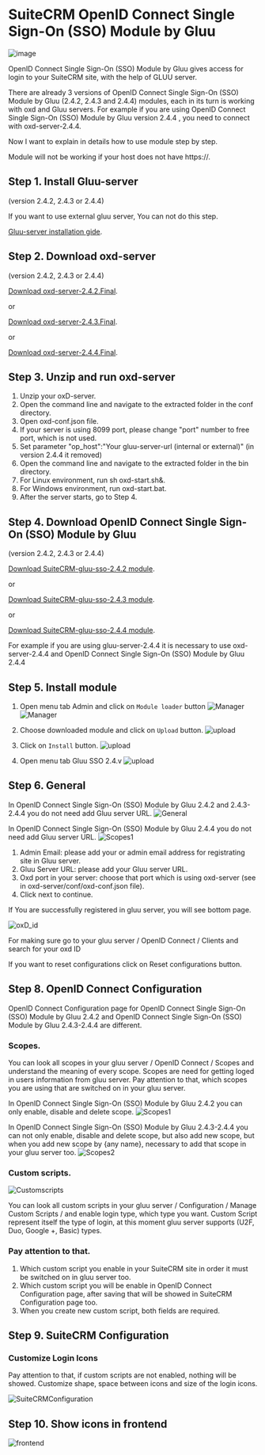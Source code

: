 SuiteCRM OpenID Connect Single Sign-On (SSO) Module by Gluu  
=========================
![image](https://raw.githubusercontent.com/GluuFederation/gluu-sso-SuiteCRM-module/master/plugin.jpg)

OpenID Connect Single Sign-On (SSO) Module by Gluu gives access for login to your SuiteCRM site, with the help of GLUU server.

There are already 3 versions of OpenID Connect Single Sign-On (SSO) Module by Gluu (2.4.2, 2.4.3 and 2.4.4) modules, each in its turn is working with oxd and Gluu servers.
For example if you are using OpenID Connect Single Sign-On (SSO) Module by Gluu version 2.4.4 , you need to connect with oxd-server-2.4.4.

Now I want to explain in details how to use module step by step. 

Module will not be working if your host does not have https://. 

## Step 1. Install Gluu-server 

(version 2.4.2, 2.4.3 or 2.4.4)

If you want to use external gluu server, You can not do this step.   

[Gluu-server installation gide](https://www.gluu.org/docs/deployment/).

## Step 2. Download oxd-server 

(version 2.4.2, 2.4.3 or 2.4.4)

[Download oxd-server-2.4.2.Final](https://ox.gluu.org/maven/org/xdi/oxd-server/2.4.2.Final/oxd-server-2.4.2.Final-distribution.zip).

or

[Download oxd-server-2.4.3.Final](https://ox.gluu.org/maven/org/xdi/oxd-server/2.4.3.Final/oxd-server-2.4.3.Final-distribution.zip).

or

[Download oxd-server-2.4.4.Final](https://ox.gluu.org/maven/org/xdi/oxd-server/2.4.4.Final/oxd-server-2.4.4.Final-distribution.zip).

## Step 3. Unzip and run oxd-server
 
1. Unzip your oxD-server. 
2. Open the command line and navigate to the extracted folder in the conf directory.
3. Open oxd-conf.json file.  
4. If your server is using 8099 port, please change "port" number to free port, which is not used.
5. Set parameter "op_host":"Your gluu-server-url (internal or external)" (in version 2.4.4 it removed)
6. Open the command line and navigate to the extracted folder in the bin directory.
7. For Linux environment, run sh oxd-start.sh&. 
8. For Windows environment, run oxd-start.bat.
9. After the server starts, go to Step 4.

## Step 4. Download OpenID Connect Single Sign-On (SSO) Module by Gluu
 
(version 2.4.2, 2.4.3 or 2.4.4)

[Download SuiteCRM-gluu-sso-2.4.2 module](https://raw.githubusercontent.com/GluuFederation/gluu-sso-SuiteCRM-module/master/SuiteCRM_gluu_sso_2.4.2/SuiteCRM_gluu_sso_2.4.2.zip).

or

[Download SuiteCRM-gluu-sso-2.4.3 module](https://raw.githubusercontent.com/GluuFederation/gluu-sso-SuiteCRM-module/master/SuiteCRM_gluu_sso_2.4.3/SuiteCRM_gluu_sso_2.4.3.zip).

or

[Download SuiteCRM-gluu-sso-2.4.4 module](https://raw.githubusercontent.com/GluuFederation/gluu-sso-SuiteCRM-module/master/SuiteCRM_gluu_sso_2.4.4/SuiteCRM_gluu_sso_2.4.4.zip).

For example if you are using gluu-server-2.4.4 it is necessary to use oxd-server-2.4.4 and OpenID Connect Single Sign-On (SSO) Module by Gluu 2.4.4

## Step 5. Install module
 
1. Open menu tab Admin and click on ```Module loader``` button
![Manager](https://raw.githubusercontent.com/GluuFederation/gluu-sso-SuiteCRM-module/master/docu/1.png) 
![Manager](https://raw.githubusercontent.com/GluuFederation/gluu-sso-SuiteCRM-module/master/docu/2.png) 

2. Choose downloaded module and click on ```Upload``` button. 
![upload](https://raw.githubusercontent.com/GluuFederation/gluu-sso-SuiteCRM-module/master/docu/d3.png) 

3. Click on ```Install``` button. 
![upload](https://raw.githubusercontent.com/GluuFederation/gluu-sso-SuiteCRM-module/master/docu/d4.png) 

4. Open menu tab Gluu SSO 2.4.v 
![upload](https://raw.githubusercontent.com/GluuFederation/gluu-sso-SuiteCRM-module/master/docu/d5.png) 

## Step 6. General

In OpenID Connect Single Sign-On (SSO) Module by Gluu 2.4.2 and 2.4.3-2.4.4  you do not need add Gluu server URL.
![General](https://raw.githubusercontent.com/GluuFederation/gluu-sso-SuiteCRM-module/master/docu/d6.png)  

In OpenID Connect Single Sign-On (SSO) Module by Gluu 2.4.4  you do not need add Gluu server URL.
![Scopes1](https://raw.githubusercontent.com/GluuFederation/gluu-sso-SuiteCRM-module/master/docu/15.png) 

1. Admin Email: please add your or admin email address for registrating site in Gluu server.
2. Gluu Server URL: please add your Gluu server URL.
3. Oxd port in your server: choose that port which is using oxd-server (see in oxd-server/conf/oxd-conf.json file).
4. Click next to continue.

If You are successfully registered in gluu server, you will see bottom page.

![oxD_id](https://raw.githubusercontent.com/GluuFederation/gluu-sso-SuiteCRM-module/master/docu/d7.png)

For making sure go to your gluu server / OpenID Connect / Clients and search for your oxd ID

If you want to reset configurations click on Reset configurations button.

## Step 8. OpenID Connect Configuration

OpenID Connect Configuration page for OpenID Connect Single Sign-On (SSO) Module by Gluu 2.4.2 and OpenID Connect Single Sign-On (SSO) Module by Gluu 2.4.3-2.4.4 are different.

### Scopes.
You can look all scopes in your gluu server / OpenID Connect / Scopes and understand the meaning of  every scope.
Scopes are need for getting loged in users information from gluu server.
Pay attention to that, which scopes you are using that are switched on in your gluu server.

In OpenID Connect Single Sign-On (SSO) Module by Gluu 2.4.2  you can only enable, disable and delete scope.
![Scopes1](https://raw.githubusercontent.com/GluuFederation/gluu-sso-SuiteCRM-module/master/docu/d8.png) 

In OpenID Connect Single Sign-On (SSO) Module by Gluu 2.4.3-2.4.4 you can not only enable, disable and delete scope, but also add new scope, but when you add new scope by {any name}, necessary to add that scope in your gluu server too. 
![Scopes2](https://raw.githubusercontent.com/GluuFederation/gluu-sso-SuiteCRM-module/master/docu/d9.png) 

### Custom scripts.

![Customscripts](https://raw.githubusercontent.com/GluuFederation/gluu-sso-SuiteCRM-module/master/docu/d10.png)  

You can look all custom scripts in your gluu server / Configuration / Manage Custom Scripts / and enable login type, which type you want.
Custom Script represent itself the type of login, at this moment gluu server supports (U2F, Duo, Google +, Basic) types.

### Pay attention to that.

1. Which custom script you enable in your SuiteCRM site in order it must be switched on in gluu server too.
2. Which custom script you will be enable in OpenID Connect Configuration page, after saving that will be showed in SuiteCRM Configuration page too.
3. When you create new custom script, both fields are required.

## Step 9. SuiteCRM Configuration

### Customize Login Icons
 
Pay attention to that, if custom scripts are not enabled, nothing will be showed.
Customize shape, space between icons and size of the login icons.

![SuiteCRMConfiguration](https://raw.githubusercontent.com/GluuFederation/gluu-sso-SuiteCRM-module/master/docu/d11.png)  

## Step 10. Show icons in frontend

![frontend](https://raw.githubusercontent.com/GluuFederation/gluu-sso-SuiteCRM-module/master/docu/d12.png) 
